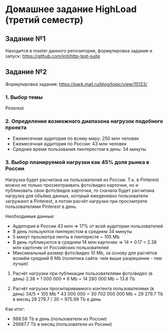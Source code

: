 # Домашнее задание HighLoad (третий семестр)
## Задание №1
Находится в master данного репозитория, формулировка задания и запуск: https://github.com/init/http-test-suite


## Задание №2
Формулировка задания: https://park.mail.ru/blog/topic/view/15123/

### 1. Выбор темы
Pinterest

### 2. Определение возможного диапазона нагрузок подобного проекта
* Ежемесячная аудитория по всему миру: 250 млн человек
* Ежемесячная аудитория по России: 43 млн человек
* Среднее время пользования пинтерестом в день: 34 минуты

### 3. Выбор планируемой нагрузки как 45% доля рынка в России
Нагрузка будет расчитана на пользователей из России. Т.к. в Pinterest можно не только просмотраивать фото/видео карточки, но и публиковать свои фото/видое карточки, то сначала будет расчитана нагрузка для объёма данных, который ежеденевно пользователи загружают в Pinterest, а потом расчёт нагрузки при просомтрете пользователями Pinterest в день.

Необходимые данные:
* Аудитория в России 43 млн => 17% от всей аудитории пользователей
* В день пользуются пинтерестом в среднем 34 минуты
* 5 минут просмотра ленты в пинтересте ~ 105 Mb
* В день публикуются в среднем 14 млн карточек => 14 * 0.17 = 2.38 млн карточек от Российских пользователей
* Максимальный размер фото/видео 10 Mb, за основу для расчётов возмём средний 6 Mb (политика сайта: чем выше разрешение - тем лучше)

1. Расчёт нагрузки при публикации пользователями фото/видео (в день)
2.38 * 1 000 000 * 6 Mb = 14 280 000 Mb = 13.6 Tb

2. Расчёт нагрузки просмтариваемого контента пользователями (в день)
34/5 * 105 Mb * 43 000 000 = 30 702 000 000 Mb = 29 279.7 Tb в месяц
29 279.7 / 30 = 975.99 Tb в день

Как итог:
* 989.59 Tb в день (пользователи из России)
* 29687.7 Tb в месяц (пользователи из Росиии)
